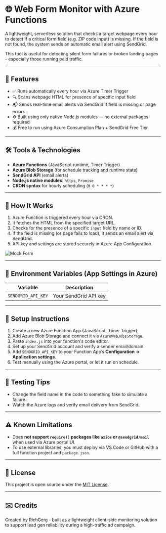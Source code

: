 # 🌐 Web Form Monitor with Azure Functions

A lightweight, serverless solution that checks a target webpage every hour to detect if a critical form field (e.g. ZIP code input) is missing. If the field is not found, the system sends an automatic email alert using SendGrid.

This tool is useful for detecting silent form failures or broken landing pages - especially those running paid traffic.

---

## 🚀 Features

- ✅ Runs automatically every hour via Azure Timer Trigger
- 🔍 Scans webpage HTML for presence of specific input field
- 📬 Sends real-time email alerts via SendGrid if field is missing or page errors
- ⚙️ Built using only native Node.js modules — no external packages required
- 💰 Free to run using Azure Consumption Plan + SendGrid Free Tier

---

## 🛠️ Tools & Technologies

- **Azure Functions** (JavaScript runtime, Timer Trigger)
- **Azure Blob Storage** (for schedule tracking and runtime state)
- **SendGrid API** (email alerts)
- **Node.js native modules**: `https`, `Promise`
- **CRON syntax** for hourly scheduling (`0 0 * * * *`)

---

## 🔧 How It Works

1. Azure Function is triggered every hour via CRON.
2. It fetches the HTML from the specified target URL.
3. Checks for the presence of a specific `input` field by name or ID.
4. If the field is missing (or page fails to load), it sends an email alert via SendGrid.
5. API key and settings are stored securely in Azure App Configuration.

![Mock Form](https://www.phishy.cloud/assets/img/proj/img-mock-form.jpg)

---

## 🔑 Environment Variables (App Settings in Azure)

| Variable              | Description                   |
|-----------------------|-------------------------------|
| `SENDGRID_API_KEY`    | Your SendGrid API key         |

---

## 📌 Setup Instructions

1. Create a new Azure Function App (JavaScript, Timer Trigger).
2. Add Azure Blob Storage and connect it via `AzureWebJobsStorage`.
3. Paste `index.js` into your function's code editor.
4. Set up your SendGrid account and verify a sender email/domain.
5. Add `SENDGRID_API_KEY` to your Function App’s **Configuration → Application settings**.
6. Test manually using the Azure portal, or let it run on schedule.

---

## 🧪 Testing Tips

- Change the field name in the code to something fake to simulate a failure.
- Watch the Azure logs and verify email delivery from SendGrid.

---

## ⚠️ Known Limitations

- Does **not support `require()` packages like `axios` or `@sendgrid/mail`** when used via Azure portal UI.
- To use external libraries, you must deploy via VS Code or GitHub with a full function project and `package.json`.

---

## 📄 License

This project is open source under the [MIT License](LICENSE).

---

## ✉️ Credits

Created by RichGerg - built as a lightweight client-side monitoring solution to support lead gen reliability during a high-traffic ad campaign.
